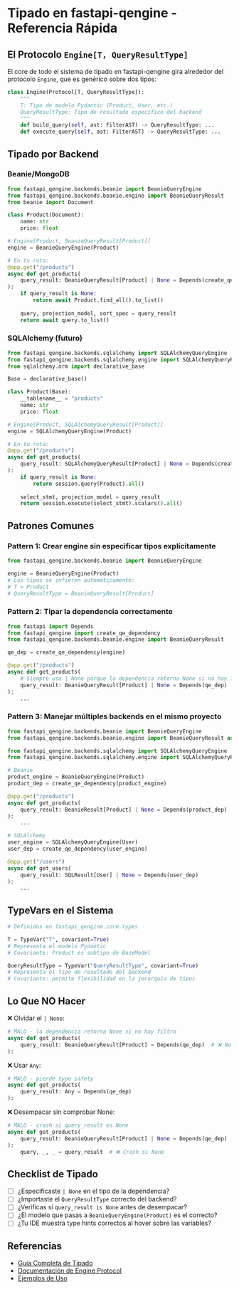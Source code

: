 # Tipado en fastapi-qengine - Referencia Rápida

## El Protocolo `Engine[T, QueryResultType]`

El core de todo el sistema de tipado en fastapi-qengine gira alrededor del protocolo `Engine`, que es genérico sobre dos tipos:

```python
class Engine(Protocol[T, QueryResultType]):
    """
    T: Tipo de modelo Pydantic (Product, User, etc.)
    QueryResultType: Tipo de resultado específico del backend
    """
    def build_query(self, ast: FilterAST) -> QueryResultType: ...
    def execute_query(self, ast: FilterAST) -> QueryResultType: ...
```

## Tipado por Backend

### Beanie/MongoDB

```python
from fastapi_qengine.backends.beanie import BeanieQueryEngine
from fastapi_qengine.backends.beanie.engine import BeanieQueryResult
from beanie import Document

class Product(Document):
    name: str
    price: float

# Engine[Product, BeanieQueryResult[Product]]
engine = BeanieQueryEngine(Product)

# En tu ruta:
@app.get("/products")
async def get_products(
    query_result: BeanieQueryResult[Product] | None = Depends(create_qe_dependency(engine))
):
    if query_result is None:
        return await Product.find_all().to_list()
    
    query, projection_model, sort_spec = query_result
    return await query.to_list()
```

### SQLAlchemy (futuro)

```python
from fastapi_qengine.backends.sqlalchemy import SQLAlchemyQueryEngine
from fastapi_qengine.backends.sqlalchemy.engine import SQLAlchemyQueryResult
from sqlalchemy.orm import declarative_base

Base = declarative_base()

class Product(Base):
    __tablename__ = "products"
    name: str
    price: float

# Engine[Product, SQLAlchemyQueryResult[Product]]
engine = SQLAlchemyQueryEngine(Product)

# En tu ruta:
@app.get("/products")
async def get_products(
    query_result: SQLAlchemyQueryResult[Product] | None = Depends(create_qe_dependency(engine))
):
    if query_result is None:
        return session.query(Product).all()
    
    select_stmt, projection_model = query_result
    return session.execute(select_stmt).scalars().all()
```

## Patrones Comunes

### Pattern 1: Crear engine sin especificar tipos explícitamente

```python
from fastapi_qengine.backends.beanie import BeanieQueryEngine

engine = BeanieQueryEngine(Product)
# Los tipos se infieren automáticamente:
# T = Product
# QueryResultType = BeanieQueryResult[Product]
```

### Pattern 2: Tipar la dependencia correctamente

```python
from fastapi import Depends
from fastapi_qengine import create_qe_dependency
from fastapi_qengine.backends.beanie.engine import BeanieQueryResult

qe_dep = create_qe_dependency(engine)

@app.get("/products")
async def get_products(
    # Siempre usa | None porque la dependencia retorna None si no hay filtro
    query_result: BeanieQueryResult[Product] | None = Depends(qe_dep)
):
    ...
```

### Pattern 3: Manejar múltiples backends en el mismo proyecto

```python
from fastapi_qengine.backends.beanie import BeanieQueryEngine
from fastapi_qengine.backends.beanie.engine import BeanieQueryResult as BeanieResult

from fastapi_qengine.backends.sqlalchemy import SQLAlchemyQueryEngine
from fastapi_qengine.backends.sqlalchemy.engine import SQLAlchemyQueryResult as SQLResult

# Beanie
product_engine = BeanieQueryEngine(Product)
product_dep = create_qe_dependency(product_engine)

@app.get("/products")
async def get_products(
    query_result: BeanieResult[Product] | None = Depends(product_dep)
):
    ...

# SQLAlchemy
user_engine = SQLAlchemyQueryEngine(User)
user_dep = create_qe_dependency(user_engine)

@app.get("/users")
async def get_users(
    query_result: SQLResult[User] | None = Depends(user_dep)
):
    ...
```

## TypeVars en el Sistema

```python
# Definidos en fastapi_qengine.core.types

T = TypeVar("T", covariant=True)
# Representa el modelo Pydantic
# Covariante: Product es subtipo de BaseModel

QueryResultType = TypeVar("QueryResultType", covariant=True)
# Representa el tipo de resultado del backend
# Covariante: permite flexibilidad en la jerarquía de tipos
```

## Lo Que NO Hacer

❌ Olvidar el `| None`:
```python
# MALO - la dependencia retorna None si no hay filtro
async def get_products(
    query_result: BeanieQueryResult[Product] = Depends(qe_dep)  # ❌ No compatible
):
```

❌ Usar `Any`:
```python
# MALO - pierde type safety
async def get_products(
    query_result: Any = Depends(qe_dep)
):
```

❌ Desempacar sin comprobar None:
```python
# MALO - crash si query_result es None
async def get_products(
    query_result: BeanieQueryResult[Product] | None = Depends(qe_dep)
):
    query, _, _ = query_result  # ❌ Crash si None
```

## Checklist de Tipado

- [ ] ¿Especificaste `| None` en el tipo de la dependencia?
- [ ] ¿Importaste el `QueryResultType` correcto del backend?
- [ ] ¿Verificas si `query_result is None` antes de desempacar?
- [ ] ¿El modelo que pasas a `BeanieQueryEngine(Product)` es el correcto?
- [ ] ¿Tu IDE muestra type hints correctos al hover sobre las variables?

## Referencias

- [Guía Completa de Tipado](./typing-guide.md)
- [Documentación de Engine Protocol](../3.references/core/types.md)
- [Ejemplos de Uso](../../examples/)
